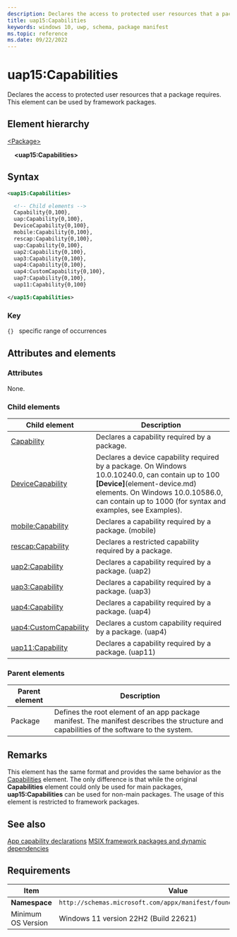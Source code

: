 ```yaml
---
description: Declares the access to protected user resources that a package requires. This element can be used by framework packages.
title: uap15:Capabilities
keywords: windows 10, uwp, schema, package manifest
ms.topic: reference
ms.date: 09/22/2022
---
```


# uap15:Capabilities

Declares the access to protected user resources that a package requires. This element can be used by framework packages.

## Element hierarchy

[\<Package\>](element-package.md)

&nbsp;&nbsp;&nbsp;&nbsp;**\<uap15:Capabilities\>**

## Syntax

```xml
<uap15:Capabilities>

  <!-- Child elements -->
  Capability{0,100},
  uap:Capability{0,100},
  DeviceCapability{0,100},
  mobile:Capability{0,100},
  rescap:Capability{0,100},
  uap:Capability{0,100},
  uap2:Capability{0,100},
  uap3:Capability{0,100},
  uap4:Capability{0,100},
  uap4:CustomCapability{0,100},
  uap7:Capability{0,100},
  uap11:Capability{0,100}

</uap15:Capabilities>
```

### Key

`{}`   specific range of occurrences

## Attributes and elements

### Attributes

None.

### Child elements

| Child element | Description |
|-|-|
| [Capability](element-capability.md) | Declares a capability required by a package. |
| [DeviceCapability](element-devicecapability.md) | Declares a device capability required by a package. On Windows 10.0.10240.0, can contain up to 100 **[Device]**(element-device.md) elements. On Windows 10.0.10586.0, can contain up to 1000 (for syntax and examples, see Examples). |
| [mobile:Capability](element-mobile-capability-manual.md) | Declares a capability required by a package. (mobile)|
| [rescap:Capability](element-rescap-capability.md) | Declares a restricted capability required by a package.|
| [uap2:Capability](element-uap2-capability.md) | Declares a capability required by a package. (uap2)|
| [uap3:Capability](element-uap3-capability-manual.md) | Declares a capability required by a package. (uap3)|
| [uap4:Capability](element-uap4-capability.md) | Declares a capability required by a package. (uap4)|
| [uap4:CustomCapability](element-uap4-customcapability.md) | Declares a custom capability required by a package. (uap4) |
| [uap11:Capability](element-uap11-capability.md) | Declares a capability required by a package. (uap11)|

### Parent elements

| Parent element | Description |
|-|-|
| Package | Defines the root element of an app package manifest. The manifest describes the structure and capabilities of the software to the system. |

## Remarks

This element has the same format and provides the same behavior as the [Capabilities](element-capabilities.md) element. The only difference is that while the original **Capabilities** element could only be used for main packages, **uap15:Capabilities** can be used for non-main packages. The usage of this element is restricted to framework packages.



## See also

[App capability declarations](/windows/uwp/packaging/app-capability-declarations)
[MSIX framework packages and dynamic dependencies](/windows/apps/desktop/modernize/framework-packages/framework-packages-overview)

## Requirements

| Item | Value |
|--|--|
| **Namespace** | `http://schemas.microsoft.com/appx/manifest/foundation/windows10/15` |
| Minimum OS Version | Windows 11 version 22H2 (Build 22621) |
